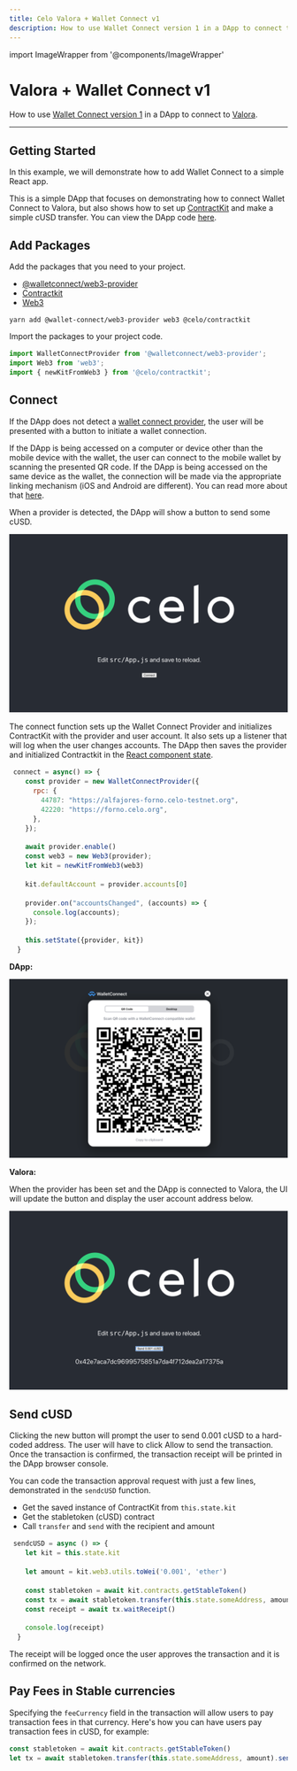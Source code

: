 ```yaml
---
title: Celo Valora + Wallet Connect v1
description: How to use Wallet Connect version 1 in a DApp to connect to Valora.
---
```


import ImageWrapper from '@components/ImageWrapper'

#  Valora + Wallet Connect v1

How to use [Wallet Connect version 1](https://docs.walletconnect.com/1.0/) in a DApp to connect to [Valora](https://valoraapp.com/). 

___

## Getting Started

In this example, we will demonstrate how to add Wallet Connect to a simple React app.

This is a simple DApp that focuses on demonstrating how to connect Wallet Connect to Valora, but also shows how to set up [ContractKit](/developer-resources/contractkit/index.md) and make a simple cUSD transfer. You can view the DApp code [here](https://github.com/critesjosh/valora-wallet-connect-v1).

## Add Packages

Add the packages that you need to your project.

- [@walletconnect/web3-provider](https://www.npmjs.com/package/@walletconnect/web3-provider)
- [Contractkit](https://www.npmjs.com/package/@celo/contractkit)
- [Web3](https://www.npmjs.com/package/web3)

```shell
yarn add @wallet-connect/web3-provider web3 @celo/contractkit
```

Import the packages to your project code.

```js
import WalletConnectProvider from '@walletconnect/web3-provider';
import Web3 from 'web3';
import { newKitFromWeb3 } from '@celo/contractkit';
```

## Connect

If the DApp does not detect a [wallet connect provider](https://docs.walletconnect.com/1.0/quick-start/dapps/web3-provider), the user will be presented with a button to initiate a wallet connection.

If the DApp is being accessed on a computer or device other than the mobile device with the wallet, the user can connect to the mobile wallet by scanning the presented QR code. If the DApp is being accessed on the same device as the wallet, the connection will be made via the appropriate linking mechanism (iOS and Android are different). You can read more about that [here](https://docs.walletconnect.com/1.0/mobile-linking#wallet-support).

When a provider is detected, the DApp will show a button to send some cUSD.

![connect dapp](/img/doc-images/valora-wc-v1/connect-dapp.png)

The connect function sets up the Wallet Connect Provider and initializes ContractKit with the provider and user account. It also sets up a listener that will log when the user changes accounts. The DApp then saves the provider and initialized Contractkit in the [React component state](https://reactjs.org/docs/faq-state.html).

```js
 connect = async() => {
    const provider = new WalletConnectProvider({
      rpc: {
        44787: "https://alfajores-forno.celo-testnet.org",
        42220: "https://forno.celo.org",
      },
    });

    await provider.enable()
    const web3 = new Web3(provider);
    let kit = newKitFromWeb3(web3)

    kit.defaultAccount = provider.accounts[0]

    provider.on("accountsChanged", (accounts) => {
      console.log(accounts);
    });

    this.setState({provider, kit})
  }
```

**DApp:**

![qr code](/img/doc-images/valora-wc-v1/qr-code.png)

**Valora:**

<ImageWrapper path="/img/doc-images/valora-wc-v1/connect-valora.jpg" alt="connect valora" width="200" />

When the provider has been set and the DApp is connected to Valora, the UI will update the button and display the user account address below.

![send cusd](/img/doc-images/valora-wc-v1/send-cusd.png)

## Send cUSD

Clicking the new button will prompt the user to send 0.001 cUSD to a hard-coded address. The user will have to click Allow to send the transaction. Once the transaction is confirmed, the transaction receipt will be printed in the DApp browser console.

You can code the transaction approval request with just a few lines, demonstrated in the `sendcUSD` function.

- Get the saved instance of ContractKit from `this.state.kit`
- Get the stabletoken (cUSD) contract
- Call `transfer` and `send` with the recipient and amount

```js
 sendcUSD = async () => {
    let kit = this.state.kit

    let amount = kit.web3.utils.toWei('0.001', 'ether')

    const stabletoken = await kit.contracts.getStableToken()
    const tx = await stabletoken.transfer(this.state.someAddress, amount).send()
    const receipt = await tx.waitReceipt()

    console.log(receipt)
  }

```

<ImageWrapper path="/img/doc-images/valora-wc-v1/valora-send.jpg" alt="approve valora" width="200" />

The receipt will be logged once the user approves the transaction and it is confirmed on the network.

## Pay Fees in Stable currencies

Specifying the `feeCurrency` field in the transaction will allow users to pay transaction fees in that currency. Here's how you can have users pay transaction fees in cUSD, for example:

```js
const stabletoken = await kit.contracts.getStableToken()
let tx = await stabletoken.transfer(this.state.someAddress, amount).send({ feeCurrency: stabletoken.address })
```
